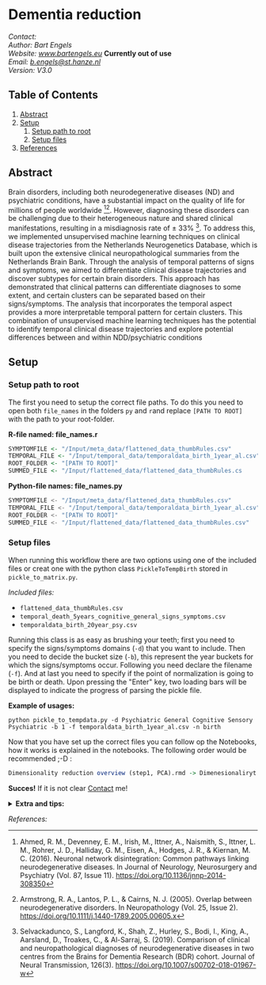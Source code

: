 # Dementia reduction
<a name="contact"></a>
*Contact:*
<br>
*Author: Bart Engels*
<br>
*Website: www.bartengels.eu* **Currently out of use**
<br>
*Email: b.engels@st.hanze.nl*
<br>
*Version: V3.0*

## Table of Contents

1. [Abstract](#abstract)
2. [Setup](#setup)
   1. [Setup path to root](#setupt)
   2. [Setup files](#setup-files)
3. [References](#bibliografie)

<a name="abstract"></a>
## Abstract 

Brain disorders, including both neurodegenerative diseases (ND) and psychiatric conditions, 
have a substantial impact on the quality of life for millions of people worldwide 
[^1][^2]. 
However, diagnosing these disorders can be challenging due to 
their heterogeneous nature and shared clinical manifestations, 
resulting in a misdiagnosis rate of ± 33% [^3]. 
To address this, we implemented unsupervised machine learning techniques 
on clinical disease trajectories from the Netherlands Neurogenetics 
Database, which is built upon the extensive clinical neuropathological 
summaries from the Netherlands Brain Bank. Through the analysis of temporal 
patterns of signs and symptoms, we aimed to differentiate clinical disease 
trajectories and discover subtypes for certain brain disorders. This approach has demonstrated that 
clinical patterns can differentiate diagnoses to some extent, 
and certain clusters can be separated based on their signs/symptoms. 
The analysis that incorporates the temporal aspect provides a more 
interpretable temporal pattern for certain clusters. 
This combination of unsupervised machine learning techniques 
has the potential to identify temporal clinical disease trajectories 
and explore potential differences between and within NDD/psychiatric conditions

<a name="setup"></a>
## Setup

### Setup path to root

The first you need to setup the correct file paths. 
To do this you need to open both `file_names` in the 
folders `py` and `r`and replace `[PATH TO ROOT]` with the path to your root-folder.

**R-file named: file_names.r**
```r
SYMPTOMFILE <- "/Input/meta_data/flattened_data_thumbRules.csv"
TEMPORAL_FILE <- "/Input/temporal_data/temporaldata_birth_1year_al.csv"
ROOT_FOLDER <- "[PATH TO ROOT]"
SUMMED_FILE <- "/Input/flattened_data/flattened_data_thumbRules.cs
```

**Python-file names: file_names.py**
```python
SYMPTOMFILE <- "/Input/meta_data/flattened_data_thumbRules.csv"
TEMPORAL_FILE <- "/Input/temporal_data/temporaldata_birth_1year_al.csv"
ROOT_FOLDER <- "[PATH TO ROOT]"
SUMMED_FILE <- "/Input/flattened_data/flattened_data_thumbRules.csv"
```


<a name="setup-files"></a>
### Setup files 

When running this workflow there are two options using one of the included files or creat 
one with the python class `PickleToTempBirth` stored in `pickle_to_matrix.py`.

*Included files:*
* `flattened_data_thumbRules.csv`
* `temporal_death_5years_cognitive_general_signs_symptoms.csv`
* `temporaldata_birth_20year_psy.csv`

Running this class is as easy as brushing your teeth; first you need to specify the signs/symptoms domains (`-d`) that you 
want to include. Then you need to decide the bucket size (`-b`), this represent the year buckets for which the 
signs/symptoms occur. Following you need declare the filename (`-f`). And at last you need to 
specify if the point of normalization is going to be 
birth or death. Upon pressing the "Enter" key, two loading bars will be displayed to indicate the progress of parsing the pickle file.

**Example of usages:**
```pyton 
python pickle_to_tempdata.py -d Psychiatric General Cognitive Sensory Psychiatric -b 1 -f temporaldata_birth_1year_al.csv -n birth
```

Now that you have set up the correct files you can follow op the Notebooks, how it works is explained in the notebooks.
The following order would be recommended ;-D : 

```r
Dimensionality reduction overview (step1, PCA).rmd -> Dimenesionaliryt reduction overview (step2, FA).rmd -> Dimensionaliry reduction overview (step3, K-means).rmd -> Dimensionality reduction overview (step4, visualistaion).rmd

```
**Succes!** If it is not clear [Contact](#contact) me!

<details>
  <summary><b>Extra and tips:</b></summary>
  <p>If you want you can remove all the <code>.placeholders</code> they are only there to create a directory hierarchy.</p>
</details>


<a name="bibliografie"></a>
*References:*

[^1]: Ahmed, R. M., Devenney, E. M., Irish, M., Ittner, A., Naismith, S., Ittner, L. M., Rohrer, J. D., Halliday, G. M., Eisen, A., Hodges, J. R., & Kiernan, M. C. (2016). Neuronal network disintegration: Common pathways linking neurodegenerative diseases. In Journal of Neurology, Neurosurgery and Psychiatry (Vol. 87, Issue 11). https://doi.org/10.1136/jnnp-2014-308350
[^2]: Armstrong, R. A., Lantos, P. L., & Cairns, N. J. (2005). Overlap between neurodegenerative disorders. In Neuropathology (Vol. 25, Issue 2). https://doi.org/10.1111/j.1440-1789.2005.00605.x
[^3]: Selvackadunco, S., Langford, K., Shah, Z., Hurley, S., Bodi, I., King, A., Aarsland, D., Troakes, C., & Al-Sarraj, S. (2019). Comparison of clinical and neuropathological diagnoses of neurodegenerative diseases in two centres from the Brains for Dementia Research (BDR) cohort. Journal of Neural Transmission, 126(3). https://doi.org/10.1007/s00702-018-01967-w
[^4]: 
